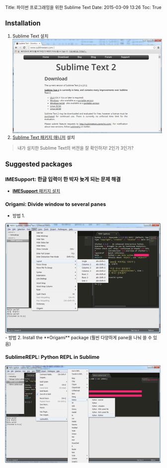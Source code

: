 Title: 파이썬 프로그래밍을 위한 Sublime Text
Date: 2015-03-09 13:26
Toc: True

## Installation

1. Sublime Text 설치<br>
[![sublime](images/sublime.png)](http://sublimetext.com)
2. [Sublime Text 패키지 매니저](https://packagecontrol.io/installation#st2) 설치

> 내가 설치한 Sublime Text의 버젼을 잘 확인하자! 2인가 3인가?

## Suggested packages

### IMESupport: 한글 입력이 한 박자 늦게 되는 문제 해결

- [**IMESupport** 패키지 설치](http://meaningone.tistory.com/116)

### Origami: Divide window to several panes

- 방법 1.<br>
<img src="images/pane.png" width="500px">
- 방법 2. Install the **Origami** package (훨씬 다양하게 pane을 나눠 쓸 수 있음)

### SublimeREPL: Python REPL in Sublime

<img src="images/repl.png" width="500px">

